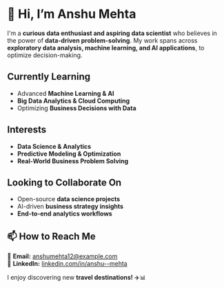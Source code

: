 # 👋 Hi, I’m Anshu Mehta

I'm a **curious data enthusiast and aspiring data scientist** who believes in the power of **data-driven problem-solving**. My work spans across **exploratory data analysis, machine learning, and AI applications**, to optimize decision-making.  

## Currently Learning  
- Advanced **Machine Learning & AI**  
- **Big Data Analytics & Cloud Computing**  
- Optimizing **Business Decisions with Data**  

## Interests  
- **Data Science & Analytics**  
- **Predictive Modeling & Optimization**  
- **Real-World Business Problem Solving**  

## Looking to Collaborate On  
- Open-source **data science projects**  
- AI-driven **business strategy insights**  
- **End-to-end analytics workflows**  

## 📫 How to Reach Me  
📧 **Email:** anshumehta12@example.com  
💼 **LinkedIn:** [linkedin.com/in/anshu--mehta](https://linkedin.com/in/anshu--mehta)  
 
I enjoy discovering new **travel destinations!** ✈️📊  

<!---
anshumehta12/anshumehta12 is a ✨ special ✨ repository because its `README.md` (this file) appears on your GitHub profile.
You can click the Preview link to take a look at your changes.
--->

